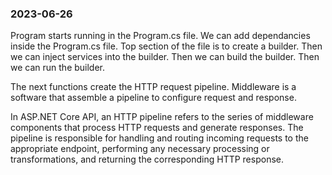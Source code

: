 ### 2023-06-26

Program starts running in the Program.cs file.
We can add dependancies inside the Program.cs file.
Top section of the file is to create a builder.
Then we can inject services into the builder.
Then we can build the builder.
Then we can run the builder.

The next functions create the HTTP request pipeline.
Middleware is a software that assemble a pipeline to configure request and response.

In ASP.NET Core API, an HTTP pipeline refers to the series of middleware components that process HTTP requests and generate responses. The pipeline is responsible for handling and routing incoming requests to the appropriate endpoint, performing any necessary processing or transformations, and returning the corresponding HTTP response.